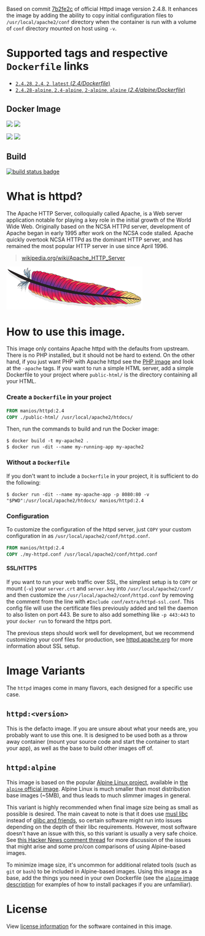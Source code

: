 Based on commit [7b2fe2c](https://github.com/docker-library/httpd/tree/0db1d55dbc9224c7256946c872dcaaf7e9308132/2.4) of official Httpd image version 2.4.8. It enhances the image by adding the ability to copy initial configuration files to `/usr/local/apache2/conf` directory when the container is run with a volume of ```conf``` directory mounted on host using ```-v```.

# Supported tags and respective `Dockerfile` links

-	[`2.4.28`, `2.4`, `2`, `latest` (*2.4/Dockerfile*)](https://github.com/manios/httpd-docker/blob/3cad8fab20eaa991b93a7702e8b4b15660ec2232/2.4/Dockerfile)
-	[`2.4.28-alpine`, `2.4-alpine`, `2-alpine`, `alpine` (*2.4/alpine/Dockerfile*)](https://github.com/manios/httpd-docker/blob/3cad8fab20eaa991b93a7702e8b4b15660ec2232/2.4/alpine/Dockerfile)

## Docker Image

[![](https://images.microbadger.com/badges/image/manios/httpd:2.4.svg)](https://microbadger.com/images/manios/httpd:2.4 "Get your own image badge on microbadger.com") [![](https://images.microbadger.com/badges/version/manios/httpd:2.4.svg)](https://microbadger.com/images/manios/httpd:2.4 "Get your own version badge on microbadger.com")

[![](https://images.microbadger.com/badges/image/manios/httpd:2.4-alpine.svg)](https://microbadger.com/images/manios/httpd:2.4-alpine "Get your own image badge on microbadger.com") [![](https://images.microbadger.com/badges/version/manios/httpd:2.4-alpine.svg)](https://microbadger.com/images/manios/httpd:2.4-alpine "Get your own version badge on microbadger.com")

## Build

[![build status badge](https://img.shields.io/travis/manios/httpd-docker/master.svg)](https://travis-ci.org/manios/httpd-docker/branches)

# What is httpd?

The Apache HTTP Server, colloquially called Apache, is a Web server application notable for playing a key role in the initial growth of the World Wide Web. Originally based on the NCSA HTTPd server, development of Apache began in early 1995 after work on the NCSA code stalled. Apache quickly overtook NCSA HTTPd as the dominant HTTP server, and has remained the most popular HTTP server in use since April 1996.

> [wikipedia.org/wiki/Apache_HTTP_Server](http://en.wikipedia.org/wiki/Apache_HTTP_Server)

![logo](https://raw.githubusercontent.com/docker-library/docs/8e367edd887f5fe876890a0ab4d08806527a1571/httpd/logo.png)

# How to use this image.

This image only contains Apache httpd with the defaults from upstream. There is no PHP installed, but it should not be hard to extend. On the other hand, if you just want PHP with Apache httpd see the [PHP image](https://registry.hub.docker.com/_/php/) and look at the `-apache` tags. If you want to run a simple HTML server, add a simple Dockerfile to your project where `public-html/` is the directory containing all your HTML.

### Create a `Dockerfile` in your project

```dockerfile
FROM manios/httpd:2.4
COPY ./public-html/ /usr/local/apache2/htdocs/
```

Then, run the commands to build and run the Docker image:

```console
$ docker build -t my-apache2 .
$ docker run -dit --name my-running-app my-apache2
```

### Without a `Dockerfile`

If you don't want to include a `Dockerfile` in your project, it is sufficient to do the following:

```console
$ docker run -dit --name my-apache-app -p 8080:80 -v "$PWD":/usr/local/apache2/htdocs/ manios/httpd:2.4
```

### Configuration

To customize the configuration of the httpd server, just `COPY` your custom configuration in as `/usr/local/apache2/conf/httpd.conf`.

```dockerfile
FROM manios/httpd:2.4
COPY ./my-httpd.conf /usr/local/apache2/conf/httpd.conf
```

#### SSL/HTTPS

If you want to run your web traffic over SSL, the simplest setup is to `COPY` or mount (`-v`) your `server.crt` and `server.key` into `/usr/local/apache2/conf/` and then customize the `/usr/local/apache2/conf/httpd.conf` by removing the comment from the line with `#Include conf/extra/httpd-ssl.conf`. This config file will use the certificate files previously added and tell the daemon to also listen on port 443. Be sure to also add something like `-p 443:443` to your `docker run` to forward the https port.

The previous steps should work well for development, but we recommend customizing your conf files for production, see [httpd.apache.org](https://httpd.apache.org/docs/2.2/ssl/ssl_faq.html) for more information about SSL setup.

# Image Variants

The `httpd` images come in many flavors, each designed for a specific use case.

## `httpd:<version>`

This is the defacto image. If you are unsure about what your needs are, you probably want to use this one. It is designed to be used both as a throw away container (mount your source code and start the container to start your app), as well as the base to build other images off of.

## `httpd:alpine`

This image is based on the popular [Alpine Linux project](http://alpinelinux.org), available in [the `alpine` official image](https://hub.docker.com/_/alpine). Alpine Linux is much smaller than most distribution base images (~5MB), and thus leads to much slimmer images in general.

This variant is highly recommended when final image size being as small as possible is desired. The main caveat to note is that it does use [musl libc](http://www.musl-libc.org) instead of [glibc and friends](http://www.etalabs.net/compare_libcs.html), so certain software might run into issues depending on the depth of their libc requirements. However, most software doesn't have an issue with this, so this variant is usually a very safe choice. See [this Hacker News comment thread](https://news.ycombinator.com/item?id=10782897) for more discussion of the issues that might arise and some pro/con comparisons of using Alpine-based images.

To minimize image size, it's uncommon for additional related tools (such as `git` or `bash`) to be included in Alpine-based images. Using this image as a base, add the things you need in your own Dockerfile (see the [`alpine` image description](https://hub.docker.com/_/alpine/) for examples of how to install packages if you are unfamiliar).

# License

View [license information](https://www.apache.org/licenses/) for the software contained in this image.

